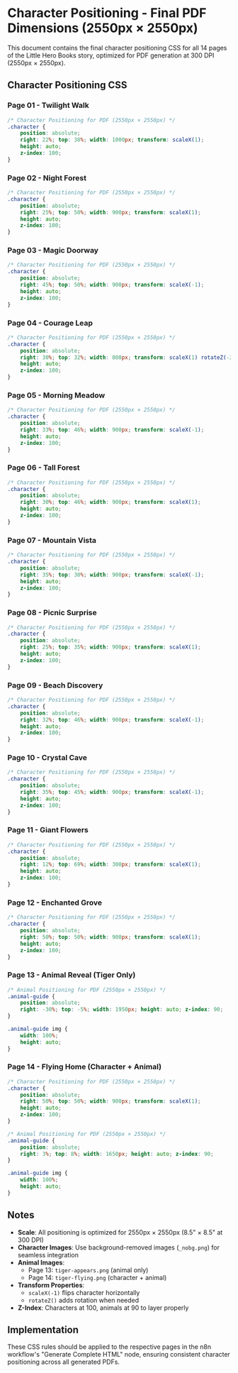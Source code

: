 # Character Positioning - Final PDF Dimensions (2550px × 2550px)

This document contains the final character positioning CSS for all 14 pages of the Little Hero Books story, optimized for PDF generation at 300 DPI (2550px × 2550px).

## Character Positioning CSS

### Page 01 - Twilight Walk
```css
/* Character Positioning for PDF (2550px × 2550px) */
.character {
    position: absolute;
    right: 22%; top: 38%; width: 1000px; transform: scaleX(1);
    height: auto;
    z-index: 100;
}
```

### Page 02 - Night Forest
```css
/* Character Positioning for PDF (2550px × 2550px) */
.character {
    position: absolute;
    right: 25%; top: 50%; width: 900px; transform: scaleX(1);
    height: auto;
    z-index: 100;
}
```

### Page 03 - Magic Doorway
```css
/* Character Positioning for PDF (2550px × 2550px) */
.character {
    position: absolute;
    right: 45%; top: 50%; width: 900px; transform: scaleX(-1);
    height: auto;
    z-index: 100;
}
```

### Page 04 - Courage Leap
```css
/* Character Positioning for PDF (2550px × 2550px) */
.character {
    position: absolute;
    right: 30%; top: 32%; width: 800px; transform: scaleX(1) rotateZ(-20deg);
    height: auto;
    z-index: 100;
}
```

### Page 05 - Morning Meadow
```css
/* Character Positioning for PDF (2550px × 2550px) */
.character {
    position: absolute;
    right: 33%; top: 46%; width: 900px; transform: scaleX(-1);
    height: auto;
    z-index: 100;
}
```

### Page 06 - Tall Forest
```css
/* Character Positioning for PDF (2550px × 2550px) */
.character {
    position: absolute;
    right: 30%; top: 46%; width: 900px; transform: scaleX(1);
    height: auto;
    z-index: 100;
}
```

### Page 07 - Mountain Vista
```css
/* Character Positioning for PDF (2550px × 2550px) */
.character {
    position: absolute;
    right: 35%; top: 30%; width: 900px; transform: scaleX(-1);
    height: auto;
    z-index: 100;
}
```

### Page 08 - Picnic Surprise
```css
/* Character Positioning for PDF (2550px × 2550px) */
.character {
    position: absolute;
    right: 25%; top: 35%; width: 900px; transform: scaleX(1);
    height: auto;
    z-index: 100;
}
```

### Page 09 - Beach Discovery
```css
/* Character Positioning for PDF (2550px × 2550px) */
.character {
    position: absolute;
    right: 32%; top: 46%; width: 900px; transform: scaleX(-1);
    height: auto;
    z-index: 100;
}
```

### Page 10 - Crystal Cave
```css
/* Character Positioning for PDF (2550px × 2550px) */
.character {
    position: absolute;
    right: 35%; top: 45%; width: 900px; transform: scaleX(-1);
    height: auto;
    z-index: 100;
}
```

### Page 11 - Giant Flowers
```css
/* Character Positioning for PDF (2550px × 2550px) */
.character {
    position: absolute;
    right: 12%; top: 69%; width: 300px; transform: scaleX(1);
    height: auto;
    z-index: 100;
}
```

### Page 12 - Enchanted Grove
```css
/* Character Positioning for PDF (2550px × 2550px) */
.character {
    position: absolute;
    right: 50%; top: 50%; width: 900px; transform: scaleX(1);
    height: auto;
    z-index: 100;
}
```

### Page 13 - Animal Reveal (Tiger Only)
```css
/* Animal Positioning for PDF (2550px × 2550px) */
.animal-guide {
    position: absolute;
    right: -30%; top: -5%; width: 1950px; height: auto; z-index: 90;
}

.animal-guide img {
    width: 100%;
    height: auto;
}
```

### Page 14 - Flying Home (Character + Animal)
```css
/* Character Positioning for PDF (2550px × 2550px) */
.character {
    position: absolute;
    right: 50%; top: 50%; width: 900px; transform: scaleX(1);
    height: auto;
    z-index: 100;
}

/* Animal Positioning for PDF (2550px × 2550px) */
.animal-guide {
    position: absolute;
    right: 3%; top: 8%; width: 1650px; height: auto; z-index: 90;
}

.animal-guide img {
    width: 100%;
    height: auto;
}
```

## Notes

- **Scale**: All positioning is optimized for 2550px × 2550px (8.5" × 8.5" at 300 DPI)
- **Character Images**: Use background-removed images (`_nobg.png`) for seamless integration
- **Animal Images**: 
  - Page 13: `tiger-appears.png` (animal only)
  - Page 14: `tiger-flying.png` (character + animal)
- **Transform Properties**: 
  - `scaleX(-1)` flips character horizontally
  - `rotateZ()` adds rotation when needed
- **Z-Index**: Characters at 100, animals at 90 to layer properly

## Implementation

These CSS rules should be applied to the respective pages in the n8n workflow's "Generate Complete HTML" node, ensuring consistent character positioning across all generated PDFs.
